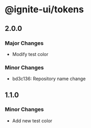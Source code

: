 # @ignite-ui/tokens

## 2.0.0

### Major Changes

- Modify test color

### Minor Changes

- bd3c136: Repository name change

## 1.1.0

### Minor Changes

- Add new test color
